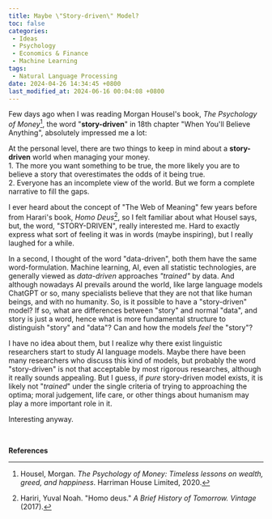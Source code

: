 ```yaml
---
title: Maybe \"Story-driven\" Model? 
toc: false
categories:
 - Ideas
 - Psychology
 - Economics & Finance
 - Machine Learning
tags:
 - Natural Language Processing
date: 2024-04-26 14:34:45 +0800
last_modified_at: 2024-06-16 00:04:08 +0800
---
```


Few days ago when I was reading Morgan Housel's book, *The Psychology of Money*[^1], the word "**story-driven**" in 18th chapter "When You'll Believe Anything", absolutely impressed me a lot:

<div class="quote--left">At the personal level, there are two things to keep in mind about a <b>story-driven</b> world when managing your money.<br>1. The more you want something to be true, the more likely you are to believe a story that overestimates the odds of it being true.<br>2. Everyone has an incomplete view of the world. But we form a complete narrative to fill the gaps.</div>

I ever heard about the concept of "The Web of Meaning" few years before from Harari's book, *Homo Deus*[^2], so I felt familiar about what Housel says, but, the word, "STORY-DRIVEN", really interested me. Hard to exactly express what sort of feeling it was in words (maybe inspiring), but I really laughed for a while. 

In a second, I thought of the word "data-driven", both them have the same word-formulation. Machine learning, AI, even all statistic technologies, are generally viewed as *data-driven* approaches *"trained"* by data. And although nowadays AI prevails around the world, like large language models ChatGPT or so, many specialists believe that they are not that like human beings, and with no humanity. So, is it possible to have a "story-driven" model? If so, what are differences between "story" and normal "data", and story is just a word, hence what is more fundamental structure to distinguish "story" and "data"? Can and how the models *feel* the "story"? 

I have no idea about them, but I realize why there exist linguistic researchers start to study AI language models. Maybe there have been many researchers who discuss this kind of models, but probably the word "story-driven" is not that acceptable by most rigorous researches, although it really sounds appealing. But I guess, if *pure* story-driven model exists, it is likely not "*trained*" under the single criteria of trying to approaching the optima; moral judgement, life care, or other things about humanism may play a more important role in it.

Interesting anyway.

<br>

**References**

[^1]: Housel, Morgan. *The Psychology of Money: Timeless lessons on wealth, greed, and happiness*. Harriman House Limited, 2020.
[^2]: Hariri, Yuval Noah. "Homo deus." *A Brief History of Tomorrow. Vintage* (2017).
